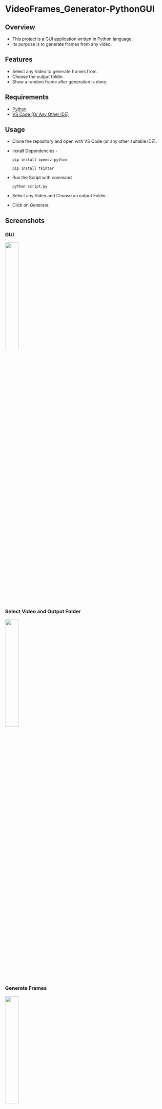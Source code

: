 # VideoFrames_Generator-PythonGUI
## Overview
* This project is a GUI application written in Python language.
* Its purpose is to generate frames from any video.

## Features
* Select any Video to generate frames from.
* Choose the output folder.
* Show a random frame after generation is done.

## Requirements
* [Python](https://www.python.org/downloads/)
* [VS Code (Or Any Other IDE)](https://code.visualstudio.com/download)

## Usage
* Clone the repository and open with VS Code (or any other suitable IDE).
* Install Dependencies - 

  ```pip install opencv-python```
  
  ```pip install tkinter```
  
* Run the Script with command 

  ```python script.py```

* Select any Video and Choose an output Folder.
* Click on Generate.

## Screenshots
### GUI
<img src="https://github.com/aka-nikko/VideoFrames_Generator-PythonGUI/blob/master/screenshots/GUI.png" width="30%">

### Select Video and Output Folder
<img src="https://github.com/aka-nikko/VideoFrames_Generator-PythonGUI/blob/master/screenshots/select.png" width="30%">

### Generate Frames
<img src="https://github.com/aka-nikko/VideoFrames_Generator-PythonGUI/blob/master/screenshots/generate.png" width="30%">

### Random Frame
<img src="https://github.com/aka-nikko/VideoFrames_Generator-PythonGUI/blob/master/screenshots/random_img.png" width="30%">

### Exception Handling
<img src="https://github.com/aka-nikko/VideoFrames_Generator-PythonGUI/blob/master/screenshots/exception.png" width="30%">

### Frames
<img src="https://github.com/aka-nikko/VideoFrames_Generator-PythonGUI/blob/master/screenshots/frames.png" width="80%">


